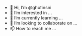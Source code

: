 - 👋 Hi, I’m @ghotinsni
- 👀 I’m interested in ...
- 🌱 I’m currently learning ...
- 💞️ I’m looking to collaborate on ...
- 📫 How to reach me ...

<!---
ghotinsni/ghotinsni is a ✨ special ✨ repository because its `README.md` (this file) appears on your GitHub profile.
You can click the Preview link to take a look at your changes.
--->
